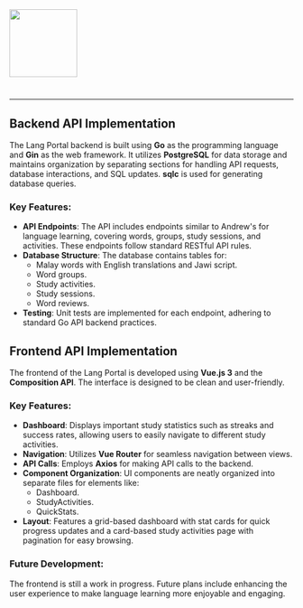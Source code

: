 <img src="https://r2cdn.perplexity.ai/pplx-full-logo-primary-dark%402x.png" class="logo" width="120"/>

# 

---

## Backend API Implementation

The Lang Portal backend is built using **Go** as the programming language and **Gin** as the web framework. It utilizes **PostgreSQL** for data storage and maintains organization by separating sections for handling API requests, database interactions, and SQL updates. **sqlc** is used for generating database queries.

### Key Features:

- **API Endpoints**: The API includes endpoints similar to Andrew's for language learning, covering words, groups, study sessions, and activities. These endpoints follow standard RESTful API rules.
- **Database Structure**: The database contains tables for:
    - Malay words with English translations and Jawi script.
    - Word groups.
    - Study activities.
    - Study sessions.
    - Word reviews.
- **Testing**: Unit tests are implemented for each endpoint, adhering to standard Go API backend practices.


## Frontend API Implementation

The frontend of the Lang Portal is developed using **Vue.js 3** and the **Composition API**. The interface is designed to be clean and user-friendly.

### Key Features:

- **Dashboard**: Displays important study statistics such as streaks and success rates, allowing users to easily navigate to different study activities.
- **Navigation**: Utilizes **Vue Router** for seamless navigation between views.
- **API Calls**: Employs **Axios** for making API calls to the backend.
- **Component Organization**: UI components are neatly organized into separate files for elements like:
    - Dashboard.
    - StudyActivities.
    - QuickStats.
- **Layout**: Features a grid-based dashboard with stat cards for quick progress updates and a card-based study activities page with pagination for easy browsing.


### Future Development:

The frontend is still a work in progress. Future plans include enhancing the user experience to make language learning more enjoyable and engaging.

